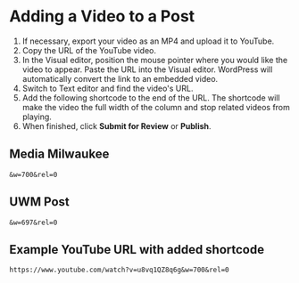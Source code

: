 # Adding a Video to a Post

1. If necessary, export your video as an MP4 and upload it to YouTube.
2. Copy the URL of the YouTube video.
3. In the Visual editor, position the mouse pointer where you would like the video to appear. Paste the URL into the Visual editor. WordPress will automatically convert the link to an embedded video.
4. Switch to Text editor and find the video's URL.&#x20;
5. Add the following shortcode to the end of the URL. The shortcode will make the video the full width of the column and stop related videos from playing.
6. When finished, click **Submit for Review** or **Publish**.&#x20;

## Media Milwaukee

```
&w=700&rel=0
```

## UWM Post

```
&w=697&rel=0
```

## Example YouTube URL with added shortcode

```
https://www.youtube.com/watch?v=u8vq1QZ8q6g&w=700&rel=0
```
